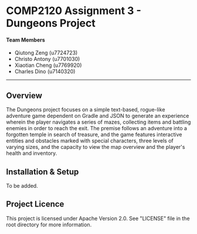 # COMP2120 Assignment 3 - Dungeons Project

#### Team Members
- Qiutong Zeng (u7724723)
- Christo Antony (u7701030)
- Xiaotian  Cheng (u7769920)
- Charles Dino (u7140320)
***

## Overview
The Dungeons project focuses on a simple text-based, rogue-like adventure game dependent on Gradle and JSON to generate an experience wherein the player navigates a series of mazes, collecting items and battling enemies in order to reach the exit.
The premise follows an adventure into a forgotten temple in search of treasure, and the game features interactive entities and obstacles marked with special characters, three levels of varying sizes, and the capacity to view the map overview and the player's health and inventory.

## Installation & Setup
To be added.

## Project Licence
This project is licensed under Apache Version 2.0. See "LICENSE" file in the root directory for more information.